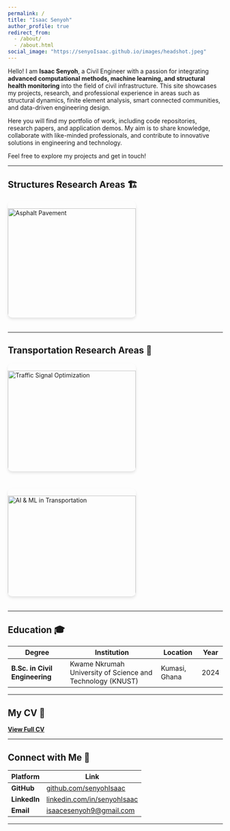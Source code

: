 ```yaml
---
permalink: /
title: "Isaac Senyoh"
author_profile: true
redirect_from: 
  - /about/
  - /about.html
social_image: "https://senyoIsaac.github.io/images/headshot.jpeg"
---
```


Hello! I am **Isaac Senyoh**, a Civil Engineer with a passion for integrating **advanced computational methods, machine learning, and structural health monitoring** into the field of civil infrastructure. This site showcases my projects, research, and professional experience in areas such as structural dynamics, finite element analysis, smart connected communities, and data-driven engineering design.

Here you will find my portfolio of work, including code repositories, research papers, and application demos. My aim is to share knowledge, collaborate with like-minded professionals, and contribute to innovative solutions in engineering and technology.

Feel free to explore my projects and get in touch!

---

## Structures Research Areas 🏗️

<div style="display: flex; flex-wrap: wrap; gap: 20px; justify-content: flex-start;">

<div style="width: 300px; border-radius: 10px; overflow: hidden; box-shadow: 0 4px 6px rgba(0,0,0,0.1); transition: transform 0.3s; margin-bottom: 20px;">
  <a href="#" style="text-decoration: none; color: inherit;">
    <img src="https://senyoIsaac.github.io/images/about/asphalt.jpg" alt="Asphalt Pavement" style="width: 100%; height: auto;">
    <div style="padding: 15px;">
      <h3 style="margin: 0;">Asphalt Pavement Temperature Prediction Model Validation</h3>
      <p style="font-size: 14px; color: #555;">Focusing on material science and structural integrity modeling for pavement systems.</p>
    </div>
  </a>
</div>

</div>

---

## Transportation Research Areas 🚦

<div style="display: flex; flex-wrap: wrap; gap: 20px; justify-content: flex-start;">

<div style="width: 300px; border-radius: 10px; overflow: hidden; box-shadow: 0 4px 6px rgba(0,0,0,0.1); transition: transform 0.3s; margin-bottom: 20px;">
  <a href="#" style="text-decoration: none; color: inherit;">
    <img src="https://senyoIsaac.github.io/images/about/asphalt.jpg" alt="Traffic Signal Optimization" style="width: 100%; height: auto;">
    <div style="padding: 15px;">
      <h3 style="margin: 0;">Smart Signal Control Strategies</h3>
      <p style="font-size: 14px; color: #555;">Enhancing traffic flow and public transit reliability with optimized signal timing and adaptive systems.</p>
    </div>
  </a>
</div>

<div style="width: 300px; border-radius: 10px; overflow: hidden; box-shadow: 0 4px 6px rgba(0,0,0,0.1); transition: transform 0.3s; margin-bottom: 20px;">
  <a href="#" style="text-decoration: none; color: inherit;">
    <img src="https://senyoIsaac.github.io/images/about/ai.png" alt="AI & ML in Transportation" style="width: 100%; height: auto;">
    <div style="padding: 15px;">
      <h3 style="margin: 0;">AI & ML/DL in Transportation</h3>
      <p style="font-size: 14px; color: #555;">Applying machine learning and AI to real-time traffic management and mobility solutions.</p>
    </div>
  </a>
</div>

</div>

---

## Education 🎓

| Degree | Institution | Location | Year |
|---------|----------------|------------|------|
| **B.Sc. in Civil Engineering** | Kwame Nkrumah University of Science and Technology (KNUST) | Kumasi, Ghana | 2024 |

---

## My CV 📄
**[View Full CV](https://senyoIsaac.github.io/files/Isaac_Senyoh_CV.pdf)**

---
## Connect with Me 🤝

| Platform | Link |
|------------|--------|
| **GitHub** | [github.com/senyohIsaac](https://github.com/senyoIsaac) |
| **LinkedIn** | [linkedin.com/in/senyohIsaac](https://www.linkedin.com/in/isaac-senyoh-4247a9220/) |
| **Email** | [isaacesenyoh9@gmail.com](mailto:isaacsenyoh9@gmail.com) |
---
